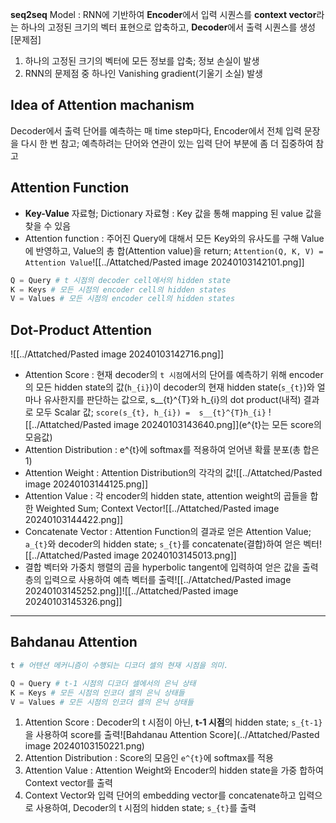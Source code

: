 **seq2seq** Model : RNN에 기반하여 **Encoder**에서 입력 시퀀스를 **context vector**라는 하나의 고정된 크기의 벡터 표현으로 압축하고, **Decoder**에서 출력 시퀀스를 생성
[문제점]
1. 하나의 고정된 크기의 벡터에 모든 정보를 압축; 정보 손실이 발생
2. RNN의 문제점 중 하나인 Vanishing gradient(기울기 소실) 발생

## Idea of Attention machanism
Decoder에서 출력 단어를 예측하는 매 time step마다, Encoder에서 전체 입력 문장을 다시 한 번 참고; 예측하려는 단어와 연관이 있는 입력 단어 부분에 좀 더 집중하여 참고

## Attention Function
- **Key-Value** 자료형; Dictionary 자료형 : Key 값을 통해 mapping 된 value 값을 찾을 수 있음
- Attention function : 주어진 Query에 대해서 모든 Key와의 유사도를 구해 Value에 반영하고, Value의 총 합(Attention value)을 return; `Attention(Q, K, V) = Attention Value`![[../Attatched/Pasted image 20240103142101.png]]
```python
Q = Query # t 시점의 decoder cell에서의 hidden state
K = Keys # 모든 시점의 encoder cell의 hidden states
V = Values # 모든 시점의 encoder cell의 hidden states
```

## Dot-Product Attention
![[../Attatched/Pasted image 20240103142716.png]]
- Attention Score : 현재 decoder의 `t 시점`에서의 단어를 예측하기 위해 encoder의 모든 hidden state의 값(`h_{i}`)이 decoder의 현재 hidden state(`s_{t}`)와 얼마나 유사한지를 판단하는 값으로, s__{t}^{T}와 h_{i}의 dot product(내적) 결과로 모두 Scalar 값; `score(s_{t}, h_{i}) =  s__{t}^{T}h_{i}` ![[../Attatched/Pasted image 20240103143640.png]](e^{t}는 모든 score의 모음값)
- Attention Distribution : e^{t}에 softmax를 적용하여 얻어낸 확률 분포(총 합은 1)
- Attention Weight : Attention Distribution의 각각의 값![[../Attatched/Pasted image 20240103144125.png]]
- Attention Value : 각 encoder의 hidden state, attention weight의 곱들을 합한 Weighted Sum; Context Vector![[../Attatched/Pasted image 20240103144422.png]]
- Concatenate Vector : Attention Function의 결과로 얻은 Attention Value; `a_{t}`와 decoder의 hidden state; `s_{t}`를 concatenate(결합)하여 얻은 벡터![[../Attatched/Pasted image 20240103145013.png]]
- 결합 벡터와 가중치 행렬의 곱을 hyperbolic tangent에 입력하여 얻은 값을 출력층의 입력으로 사용하여 예측 벡터를 출력![[../Attatched/Pasted image 20240103145252.png]]![[../Attatched/Pasted image 20240103145326.png]]
---
## Bahdanau Attention
```python
t # 어텐션 메커니즘이 수행되는 디코더 셀의 현재 시점을 의미.

Q = Query # t-1 시점의 디코더 셀에서의 은닉 상태
K = Keys # 모든 시점의 인코더 셀의 은닉 상태들
V = Values # 모든 시점의 인코더 셀의 은닉 상태들
```
1. Attention Score :  Decoder의 t 시점이 아닌, **t-1 시점**의 hidden state; `s_{t-1}`을 사용하여 score를 출력![Bahdanau Attention Score](../Attatched/Pasted image 20240103150221.png)
2. Attention Distribution : Score의 모음인 `e^{t}`에 softmax를 적용
3. Attention Value : Attention Weight와 Encoder의 hidden state을 가중 합하여 Context vector를 출력
4. Context Vector와 입력 단어의 embedding vector를 concatenate하고 입력으로 사용하여, Decoder의 t 시점의 hidden state; `s_{t}`를 출력